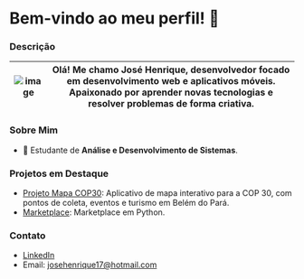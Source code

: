 # Bem-vindo ao meu perfil! 👋

### Descrição
| ![image](https://github.com/user-attachments/assets/b417f014-d701-4715-95d3-25981d2c7d73) | **Olá!** Me chamo José Henrique, desenvolvedor focado em **desenvolvimento web** e **aplicativos móveis**. Apaixonado por aprender novas tecnologias e resolver problemas de forma criativa. |
|---|---| 

### Sobre Mim
- 💼 Estudante de **Análise e Desenvolvimento de Sistemas**.

### Projetos em Destaque
- [Projeto Mapa COP30](https://github.com/henriquev22/mapabelem): Aplicativo de mapa interativo para a COP 30, com pontos de coleta, eventos e turismo em Belém do Pará.
- [Marketplace](https://github.com/henriquev22/projeto-cop30): Marketplace em Python.

### Contato
- [LinkedIn](www.linkedin.com/in/josé-vale-4842181b2)
- Email: josehenrique17@hotmail.com
